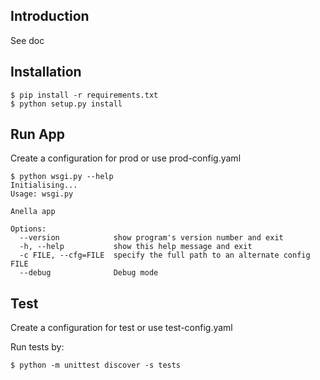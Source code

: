 ## Introduction
See doc

## Installation
```
$ pip install -r requirements.txt
$ python setup.py install

```

## Run App
Create a configuration for prod or use prod-config.yaml

```
$ python wsgi.py --help
Initialising...
Usage: wsgi.py

Anella app

Options:
  --version            show program's version number and exit
  -h, --help           show this help message and exit
  -c FILE, --cfg=FILE  specify the full path to an alternate config FILE
  --debug              Debug mode

```


## Test
Create a configuration for test or use test-config.yaml

Run tests by:

```
$ python -m unittest discover -s tests

```
